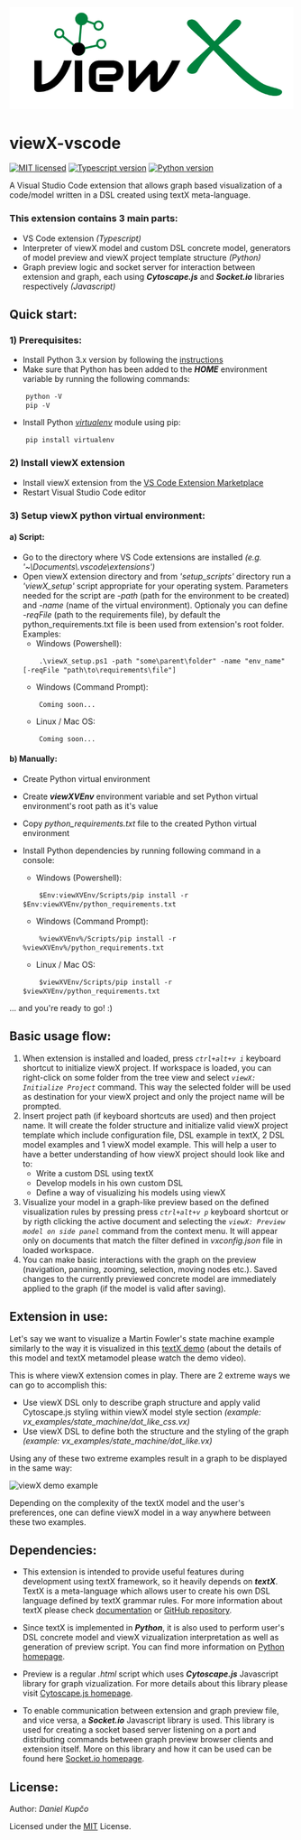 ![viewX logo][logo]

# viewX-vscode

[![MIT licensed](https://img.shields.io/cocoapods/l/AFNetworking.svg)](https://raw.githubusercontent.com/danielkupco/viewX-vscode/master/LICENSE)
[![Typescript version](https://img.shields.io/badge/typescript-2.5.3-blue.svg)](https://www.typescriptlang.org/)
[![Python version](https://img.shields.io/badge/python-3.6-orange.svg)](https://www.python.org/)

A Visual Studio Code extension that allows graph based  visualization of a code/model written in a DSL created using textX meta-language.

### This extension contains 3 main parts:

- VS Code extension _(Typescript)_
- Interpreter of viewX model and custom DSL concrete model, generators of model preview and viewX project template structure _(Python)_
- Graph preview logic and socket server for interaction between extension and graph, each using _**Cytoscape&#46;js**_ and _**Socket&#46;io**_ libraries respectively  _(Javascript)_

## Quick start:

### 1) Prerequisites:
- Install Python 3.x version by following the [instructions](https://wiki.python.org/moin/BeginnersGuide/Download)
- Make sure that Python has been added to the **_HOME_** environment variable by running the following commands:
```
    python -V
    pip -V
```
- Install Python [_virtualenv_](https://virtualenv.pypa.io/en/stable/) module using pip:
```
    pip install virtualenv
```

### 2) Install viewX extension

- Install viewX extension from the [VS Code Extension Marketplace](https://marketplace.visualstudio.com/items?itemName=dkupco.viewX)
- Restart Visual Studio Code editor

### 3) Setup viewX python virtual environment:
#### a) Script:
- Go to the directory where VS Code extensions are installed _(e.g. '~\Documents\\.vscode\extensions')_
- Open viewX extension directory and from _'setup_scripts'_ directory run a _'viewX_setup'_ script appropriate for your operating system. Parameters needed for the script are _-path_ (path for the environment to be created) and _-name_ (name of the virtual environment). Optionaly you can define _-reqFile_ (path to the requirements file), by default the python_requirements.txt file is been used from extension's root folder. Examples:
    - Windows (Powershell):
    ```
        .\viewX_setup.ps1 -path "some\parent\folder" -name "env_name" [-reqFile "path\to\requirements\file"]
    ```
    - Windows (Command Prompt):
    ```
        Coming soon...
    ```
    - Linux / Mac OS:
    ```
        Coming soon...
    ```
#### b) Manually:
- Create Python virtual environment
- Create _**viewXVEnv**_ environment variable and set Python virtual environment's root path as it's value
- Copy _python_requirements.txt_ file to the created Python virtual environment
- Install Python dependencies by running following command in a console:

    - Windows (Powershell):
    ```
        $Env:viewXVEnv/Scripts/pip install -r $Env:viewXVEnv/python_requirements.txt
    ```
    - Windows (Command Prompt):
    ```
        %viewXVEnv%/Scripts/pip install -r %viewXVEnv%/python_requirements.txt
    ```
    - Linux / Mac OS:
    ```
        $viewXVEnv/Scripts/pip install -r $viewXVEnv/python_requirements.txt
    ```
... and you're ready to go! :)

## Basic usage flow:
1. When extension is installed and loaded, press _```ctrl+alt+v i```_ keyboard shortcut to initialize viewX project. If workspace is loaded, you can right-click on some folder from the tree view and select _```viewX: Initialize Project```_ command. This way the selected folder will be used as destination for your viewX project and only the project name will be prompted.
2. Insert project path (if keyboard shortcuts are used) and then project name. It will create the folder structure and initialize valid viewX project template which include configuration file, DSL example in textX, 2 DSL model examples and 1 viewX model example. This will help a user to have a better understanding of how viewX project should look like and to:
    - Write a custom DSL using textX
    - Develop models in his own custom DSL
    - Define a way of visualizing his models using viewX
3. Visualize your model in a graph-like preview based on the defined visualization rules by pressing press _```ctrl+alt+v p```_ keyboard shortcut or by rigth clicking the active document and selecting the _```viewX: Preview model on side panel```_ command from the context menu. It will appear only on documents that match the filter defined in _vxconfig.json_ file in loaded workspace.
4. You can make basic interactions with the graph on the preview (navigation, panning, zooming, selection, moving nodes etc.). Saved changes to the currently previewed concrete model are immediately applied to the graph (if the model is valid after saving).

## Extension in use:
Let's say we want to visualize a Martin Fowler's state machine example similarly to the way it is visualized in this [textX demo](https://www.youtube.com/watch?v=HI14jk0JIR0) (about the details of this model and textX metamodel please watch the demo video).

This is where viewX extension comes in play. There are 2 extreme ways we can go to accomplish this:
- Use viewX DSL only to describe graph structure and apply valid Cytoscape.js styling within viewX model style section _(example: vx_examples/state_machine/dot_like_css.vx)_
- Use viewX DSL to define both the structure and the styling of the graph _(example: vx_examples/state_machine/dot_like.vx)_

Using any of these two extreme examples result in a graph to be displayed in the same way:

![viewX demo example][demo]

Depending on the complexity of the textX model and the user's preferences, one can define viewX model in a way anywhere between these two examples.

## Dependencies:
- This extension is intended to provide useful features during development using textX framework, so it heavily depends on _**textX**_. TextX is a meta-language which allows user to create his own DSL language defined by textX grammar rules. For more information about textX please check [documentation](http://www.igordejanovic.net/textX/) or [GitHub repository](https://github.com/igordejanovic/textX).

- Since textX is implemented in _**Python**_, it is also used to perform user's DSL concrete model and viewX vizualization interpretation as well as generation of preview script. You can find more information on [Python homepage](https://www.python.org/).

- Preview is a regular _.html_ script which uses _**Cytoscape.js**_ Javascript library for graph vizualization. For more details about this library please visit [Cytoscape.js homepage](http://js.cytoscape.org/).

- To enable communication between extension and graph preview file, and vice versa, a _**Socket&#46;io**_ Javascript library is used. This library is used for creating a socket based server listening on a port and distributing commands between graph preview browser clients and extension itself. More on this library and how it can be used can be found here [Socket.io homepage](https://socket.io/).

## License:
Author: _Daniel Kupčo_

Licensed under the [MIT](https://raw.githubusercontent.com/danielkupco/viewX-vscode/master/LICENSE) License.


[logo]: https://raw.githubusercontent.com/danielkupco/viewX-vscode/master/images/viewX-logo.png "viewX logo"
[demo]: https://raw.githubusercontent.com/danielkupco/viewX-vscode/master/images/demo-example.png "viewX logo"